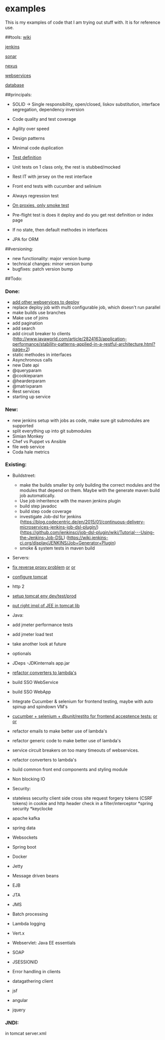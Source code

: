 # examples
This is my examples of code that I am trying out stuff with. It is for reference use.

##tools:
[wiki](http://192.168.1.105/mediawiki)   

[jenkins](http://192.168.1.108:8080)

[sonar](http://192.168.1.108:9000)

[nexus](http://192.168.1.108:8081)

[webservices](http://192.168.1.110)

[database](http://192.168.1.109)


##principals:
* SOLID -> Single responsibility, open/closed, liskov substitution, interface segregation, dependency inversion
* Code quality and test coverage 
* Agility over speed
* Design patterns
* Minimal code duplication
* [Test definition](http://stackoverflow.com/questions/520064/what-is-unit-test-integration-test-smoke-test-regression-test)
* Unit tests on 1 class only, the rest is stubbed/mocked
* Rest IT with jersey on the rest interface
* Front end tests with cucumber and selinium
* Always regression test
* [On proxies, only smoke test](https://github.com/mkotsur/restito)
* Pre-flight test is does it deploy and do you get rest definition or index page

* If no state, then default methodes in interfaces
* JPA for ORM

##versioning:
 * new functionality: major version bump
 * technical changes: minor version bump
 * bugfixes: patch version bump
 

##Todo:

### Done:
  * [add other webservices to deploy](https://codehaus-cargo.github.io/cargo/Starting+and+stopping+a+container.html)
  * replace deploy job with multi configurable job, which doesn't run parallel
  * make builds use branches
  * Make use of joins
  * add pagination
  * add search
  * add circuit breaker to clients (http://www.javaworld.com/article/2824163/application-performance/stability-patterns-applied-in-a-restful-architecture.html?page=2)
  * static methodes in interfaces
  * Asynchronous calls 
  * new Date api 
  * @queryparam
  * @cookieparam
  * @hearderparam
  * @matrixparam
  * Rest services
  * starting up service
 
### New:
* new jenkins setup with jobs as code, make sure git submodules are supported
* split everything up into git submodules
* Simian Monkey
* Chef vs Puppet vs Ansible
* file web service
* Coda hale metrics

### Existing:
* Buildstreet:
  * make the builds smaller by only building the correct modules and the modules that depend on them. Maybe with the generate maven build job automatically.
  * Use job inheritence with the maven jenkins plugin
  * build step javadoc
  * build step code coverage
  * investigate Job-dsl for jenkins (https://blog.codecentric.de/en/2015/01/continuous-delivery-microservices-jenkins-job-dsl-plugin/) (https://github.com/jenkinsci/job-dsl-plugin/wiki/Tutorial---Using-the-Jenkins-Job-DSL)
  (https://wiki.jenkins-ci.org/display/JENKINS/Job+Generator+Plugin)
  * smoke & system tests in maven build 

* Servers:

 * [fix reverse proxy problem](http://httpd.apache.org/docs/2.2/mod/mod_proxy.html) [or](https://groups.google.com/forum/#!searchin/jenkinsci-users/proxy/jenkinsci-users/jcllTOoD684/fDQQZ6WpwNwJ) [or](http://jenkins-ci.361315.n4.nabble.com/Apache-reverse-proxy-to-Jenkins-servlet-on-port-8080-td3444546.html)
 * [configure tomcat](http://www.jsf2.com/using-cdi-and-jsf-2.2-faces-flow-in-tomcat/#steps)
 * http 2
 * [setup tomcat env dev/test/prod](https://www.voxxed.com/blog/2015/10/multiple-tomcat-instances/)
 * [put right impl of JEE in tomcat lib](http://arjan-tijms.omnifaces.org/2014/05/implementation-components-used-by.html)

* Java:

 * add jmeter performance tests
 * add jmeter load test
 * take another look at future
 * optionals
 * JDeps -JDKinternals app.jar
 * [refactor converters to lambda's](http://www.petrikainulainen.net/programming/maven/integration-testing-with-maven/)
 * build SSO WebService
 * build SSO WebApp
 * Integrate Cucumber & selenium for frontend testing, maybe with auto spinup and spindown VM's
 * [cucumber + selenium + dbunit/restito for frontend acceptence tests:](http://stackoverflow.com/questions/18164579/how-do-i-specify-a-separate-maven-goal-for-running-cucumber-acceptance-tests) [or](http://stackoverflow.com/questions/22462181/how-do-i-run-a-selenium-test-using-maven-from-the-command-line) [or](https://code.google.com/p/selenium/wiki/GettingStarted)
 * refactor emails to make better use of lambda's
 * refactor generic code to make better use of lambda's
 * service circuit breakers on too many timeouts of webservices. 
 * refactor converters to lambda's
 * build common front end components and styling module
 * Non blocking IO
 * Security:
  * stateless security client side cross site request forgery tokens (CSRF tokens) in cookie and http header check in a filter/interceptor
  *spring security
  *keyclocke
 * apache kafka
 * spring data
 * Websockets
 * Spring boot
 * Docker
 * Jetty
 * Message driven beans
 * EJB
 * JTA
 * JMS
 * Batch processing
 * Lambda logging
 * Vert.x
 * Webservlet: Java EE essentials
 * SOAP
 * JSESSIONID
 * Error handling in clients
 * datagathering client
 * jsf
 * angular
 * jquery
 
 
 ### JNDI:
 in tomcat server.xml
 <Context docBase="user-service"
                    path="/user-service" reloadable="true"
                    source="org.eclipse.jst.jee.server:reporting-service">
                    <Environment name="configurationPath"
                        value="/opt/apps/config/user-service/server.properties"
                        type="java.lang.String" />
                </Context>
